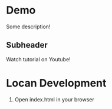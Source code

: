 # Demo

Some description!

## Subheader

Watch tutorial on Youtube!

# Locan Development

1. Open index.html in your browser
